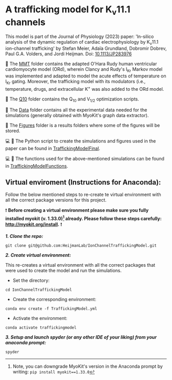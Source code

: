 # A trafficking model for K<sub>v</sub>11.1 channels 

This model is part of the Journal of Physiology (2023) paper: 'In-silico analysis of the dynamic regulation of cardiac electrophysiology by K<sub>v</sub>11.1 ion-channel trafficking' by Stefan Meier, Adaïa Grundland, Dobromir Dobrev, Paul G.A. Volders, and Jordi Heijman. 
Doi: [10.1113/JP283976](https://physoc.onlinelibrary.wiley.com/doi/10.1113/JP283976)

:file_folder: The [MMT](https://github.com/HeijmanLab/IonChannelTraffickingModel/tree/main/MMT) folder contains the adapted O'Hara Rudy human ventricular cardiomyocyte model (ORd), wherein Clancy and Rudy's I<sub>Kr</sub> Markov model was implemented and adapted to model the acute effects of temperature on I<sub>Kr</sub>  gating. Moreover, the trafficking model with its modulators (i.e., temperature, drugs, and extracellular K<sup>+</sup> was also added to the ORd model. 

:file_folder: The [Q10](https://github.com/HeijmanLab/IonChannelTraffickingModel/tree/main/Q10) folder contains the Q<sub>10</sub> and V<sub>1/2</sub> optimization scripts. 

:file_folder: The [Data](https://github.com/HeijmanLab/IonChannelTraffickingModel/tree/main/Data) folder contains all the experimental data needed for the simulations (generally obtained with MyoKit's graph data extractor). 

:file_folder: The [Figures](https://github.com/HeijmanLab/IonChannelTraffickingModel/tree/main/Figures) folder is a results folders where some of the figures will be stored. 

:computer: :snake: The Python script to create the simulations and figures used in the paper can be found in [TraffickingModelFinal](https://github.com/HeijmanLab/IonChannelTraffickingModel/blob/main/TraffickingModelFinal.py).

:computer: :snake: The functions used for the above-mentioned simulations can be found in [TraffickingModelFunctions](https://github.com/HeijmanLab/IonChannelTraffickingModel/blob/main/TraffickingModelFunctions.py).


## Virtual enviroment (Instructions for Anaconda):

Follow the below mentioned steps to re-create te virtual environment with all the correct package versions for this project.

:exclamation: **Before creating a virtual environment please make sure you fully installed myokit (v. 1.33.0)[^1] already. Please follow these steps carefully: http://myokit.org/install.** :exclamation:
[^1]: Note, you can downgrade MyoKit's version in the Anaconda prompt by writing: `pip install myokit==1.33.0`

***1. Clone the repo:***

`git clone git@github.com:HeijmanLab/IonChannelTraffickingModel.git`

***2. Create virtual environment:***

This re-creates a virtual environment with all the correct packages that were used to create the model and run the simulations. 

- Set the directory:

`cd IonChannelTraffickingModel`

- Create the corresponding environment:

`conda env create -f TraffickingModel.yml`

- Activate the environment:

`conda activate traffickingmodel`

***3. Setup and launch spyder (or any other IDE of your liking) from your anaconda prompt:***

`spyder`

